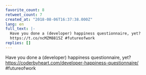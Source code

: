 ```yaml
---
favorite_count: 8
retweet_count: 7
created_at: "2018-08-06T16:37:38.000Z"
lang: en
full_text: |-
  Have you done a (developer) happiness questionnaire, yet?
  https://t.co/ncMZM8815Z #futureofwork
replies: []
---
```


Have you done a (developer) happiness questionnaire, yet?
<https://coderbyheart.com/developer-happiness-questionnaire/> #futureofwork
